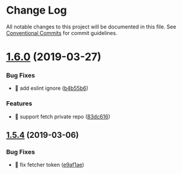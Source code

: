 # Change Log

All notable changes to this project will be documented in this file.
See [Conventional Commits](https://conventionalcommits.org) for commit guidelines.

# [1.6.0](https://github.com/zWingz/acyort-donob-plugins/compare/v1.5.5...v1.6.0) (2019-03-27)


### Bug Fixes

* 🐛 add eslint ignore ([b4b55b6](https://github.com/zWingz/acyort-donob-plugins/commit/b4b55b6))


### Features

* 🎸 support fetch private repo ([83dc616](https://github.com/zWingz/acyort-donob-plugins/commit/83dc616))





## [1.5.4](https://github.com/zWingz/acyort-donob-plugins/compare/v1.5.3...v1.5.4) (2019-03-06)


### Bug Fixes

* 🐛 fix fetcher token ([e9af1ae](https://github.com/zWingz/acyort-donob-plugins/commit/e9af1ae))
